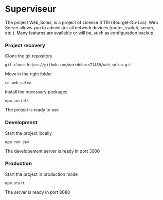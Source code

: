 # Superviseur

The project Web_Solea, is a project of License 3 TRI (Bourget-Du-Lac). Web Server allows you to administer all network devices (router, switch, server, etc.). Many features are available or will be, such as configuration backup.

### Project recovery

Clone the git repository
```
git clone https://github.com/marcdubois71450/web_solea.git
```
Move in the right folder
```
cd web_solea
```
Install the necessary packages
```
npm install
```
The project is ready to use


### Development
Start the project locally
```
npm run dev
```
The developement server is ready in port 3000


### Production
Start the project in production mode
```
npm start
```
The server is ready in port 8080
